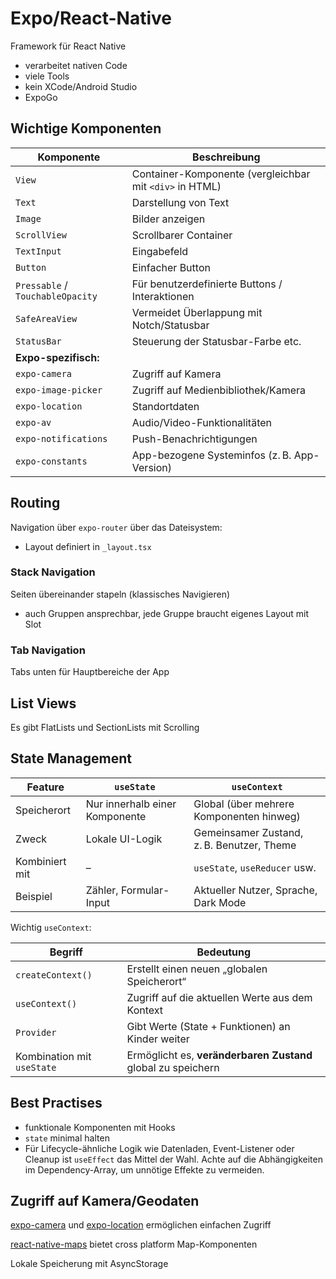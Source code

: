 # Expo/React-Native
Framework für React Native
- verarbeitet nativen Code
- viele Tools
- kein XCode/Android Studio
- ExpoGo

## Wichtige Komponenten

| Komponente                       | Beschreibung                                            |
| -------------------------------- | ------------------------------------------------------- |
| `View`                           | Container-Komponente (vergleichbar mit `<div>` in HTML) |
| `Text`                           | Darstellung von Text                                    |
| `Image`                          | Bilder anzeigen                                         |
| `ScrollView`                     | Scrollbarer Container                                   |
| `TextInput`                      | Eingabefeld                                             |
| `Button`                         | Einfacher Button                                        |
| `Pressable` / `TouchableOpacity` | Für benutzerdefinierte Buttons / Interaktionen          |
| `SafeAreaView`                   | Vermeidet Überlappung mit Notch/Statusbar               |
| `StatusBar`                      | Steuerung der Statusbar-Farbe etc.                      |
| **Expo-spezifisch:**             |                                                         |
| `expo-camera`                    | Zugriff auf Kamera                                      |
| `expo-image-picker`              | Zugriff auf Medienbibliothek/Kamera                     |
| `expo-location`                  | Standortdaten                                           |
| `expo-av`                        | Audio/Video-Funktionalitäten                            |
| `expo-notifications`             | Push-Benachrichtigungen                                 |
| `expo-constants`                 | App-bezogene Systeminfos (z. B. App-Version)            |
## Routing
Navigation über `expo-router` über das Dateisystem:
- Layout definiert in `_layout.tsx`

### Stack Navigation
Seiten übereinander stapeln (klassisches Navigieren)
- auch Gruppen ansprechbar, jede Gruppe braucht eigenes Layout mit Slot

### Tab Navigation
Tabs unten für Hauptbereiche der App
## List Views
Es gibt FlatLists und SectionLists mit Scrolling
## State Management

| Feature        | `useState`                     | `useContext`                               |
| -------------- | ------------------------------ | ------------------------------------------ |
| Speicherort    | Nur innerhalb einer Komponente | Global (über mehrere Komponenten hinweg)   |
| Zweck          | Lokale UI-Logik                | Gemeinsamer Zustand, z. B. Benutzer, Theme |
| Kombiniert mit | –                              | `useState`, `useReducer` usw.              |
| Beispiel       | Zähler, Formular-Input         | Aktueller Nutzer, Sprache, Dark Mode       |

Wichtig `useContext`:

| Begriff                    | Bedeutung                                                    |
| -------------------------- | ------------------------------------------------------------ |
| `createContext()`          | Erstellt einen neuen „globalen Speicherort“                  |
| `useContext()`             | Zugriff auf die aktuellen Werte aus dem Kontext              |
| `Provider`                 | Gibt Werte (State + Funktionen) an Kinder weiter             |
| Kombination mit `useState` | Ermöglicht es, **veränderbaren Zustand** global zu speichern |


## Best Practises
- funktionale Komponenten mit Hooks
- `state` minimal halten
- Für Lifecycle-ähnliche Logik wie Datenladen, Event-Listener oder Cleanup ist `useEffect` das Mittel der Wahl. Achte auf die Abhängigkeiten im Dependency-Array, um unnötige Effekte zu vermeiden.

## Zugriff auf Kamera/Geodaten
[expo-camera](https://docs.expo.dev/versions/latest/sdk/camera/) und [expo-location](https://docs.expo.dev/versions/latest/sdk/location/) ermöglichen einfachen Zugriff

[react-native-maps](https://github.com/react-native-maps/react-native-maps) bietet cross platform Map-Komponenten

Lokale Speicherung mit AsyncStorage
